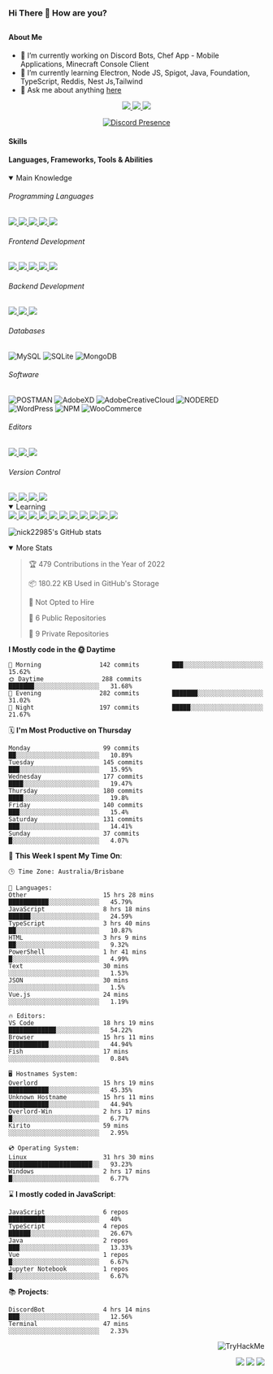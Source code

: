 ### Hi There 👋 How are you?

## <h4>About Me</h4>

- 🔭 I’m currently working on Discord Bots, Chef App - Mobile Applications, Minecraft Console Client
- 🌱 I’m currently learning Electron, Node JS, Spigot, Java, Foundation, TypeScript, Reddis, Nest Js,Tailwind
- 💬 Ask me about anything [here](https://github.com/nick22985/nick22985/issues)

<p align="center">
	<a href="https://discordapp.com/users/221602145462386688">
		<img src="https://img.shields.io/badge/Discord-5865F2.svg?&style=for-the-badge&logo=Discord&logoColor=white"/>
	</a>
	<a href="https://www.youtube.com/channel/UChZvyaTJSq0PweGmTpjPjRw">
		<img src="https://img.shields.io/badge/YouTube-FF0000.svg?&style=for-the-badge&logo=YouTube&logoColor=white"/>
	</a>
	<a href="https://twitter.com/nick22985">
		<img src="https://img.shields.io/badge/Twitter-1DA1F2.svg?&style=for-the-badge&logo=Twitter&logoColor=white"/>
	</a>
</p>
<p align="center">
	<a href="https://discord.com/users/221602145462386688" target="_blank" rel="nofollow">
		<img src="https://lanyard-profile-readme.vercel.app/api/221602145462386688?hideStatus=true" alt="Discord Presence" align="center">
	</a>
</p>


<h4>Skills</h4>
<h4>Languages, Frameworks, Tools & Abilities </h4>
<details open="true">
<summary>Main Knowledge</summary>

<h6>Programming Languages</h6>
<a href="">
	<img src="https://img.shields.io/badge/JavaScript-323330.svg?&style=flat-square&logo=javascript&logoColor=%23F7DF1E"/>
</a>
<a href="">
	<img src="https://img.shields.io/badge/PYTHON-3776AB.svg?&style=flat-square&logo=python&logoColor=white"/>
</a>
<a href="">
	<img src="https://img.shields.io/badge/C-3776AB.svg?&style=flat-square&logo=C&logoColor=white"/>
</a>
<a href="">
	<img src="https://img.shields.io/badge/C%23-239120.svg?&style=flat-square&logo=C-Sharp&logoColor=white"/>
</a>
<a href="">
	<img src="https://img.shields.io/badge/.Net-512BD4.svg?&style=flat-square&logo=.NET&logoColor=white"/>
</a>

<h6> Frontend Development </h6>
<a href="">
	<img src="https://img.shields.io/badge/React-61DAFB?style=flat-square&logo=react&logoColor=white"/>
</a>
<a href="">
	<img src="https://img.shields.io/badge/bootstrap-7952B3?style=flat-square&logo=bootstrap&logoColor=white"/>
</a>
<a href="">
	<img src="https://img.shields.io/badge/CSS3-%231572B6.svg?&style=flat-square&logo=css3&logoColor=white"/>
</a>
<a href="">
	<img src="https://img.shields.io/badge/HTML5-E34F26.svg?&style=flat-square&logo=html5&logoColor=white"/>
</a>
<a href="">
	<img src="https://img.shields.io/badge/Blazor-512BD4.svg?&style=flat-square&logo=Blazor&logoColor=white"/>
</a>

<h6> Backend Development </h6>
<a href="">
	<img src="https://img.shields.io/badge/NODEJS-339933.svg?&style=flat-square&logo=node.js&logoColor=white"/>
</a>
<a href="">
	<img src="https://img.shields.io/badge/NGINX-269539.svg?&style=flat-square&logo=nginx&logoColor=white"/>
</a>
<a href="">
	<img src="https://img.shields.io/badge/GRAPHQL-E10098.svg?&style=flat-square&logo=graphql&logoColor=white"/>
</a>

<h6> Databases </h6>

![MySQL](https://img.shields.io/badge/MySQL-4479A1.svg?&style=flat-square&logo=mysql&logoColor=white)
![SQLite](https://img.shields.io/badge/SQLite-003B57.svg?&style=flat-square&logo=sqlite&logoColor=white)
![MongoDB](https://img.shields.io/badge/MONGODB-47A248.svg?&style=flat-square&logo=mongodb&logoColor=white)

<h6>Software</h6>

![POSTMAN](https://img.shields.io/badge/Postman-FF6C37.svg?&style=flat-square&logo=postman&logoColor=white)
![AdobeXD](https://img.shields.io/badge/Adobe%20XD-FF61F6.svg?&style=flat-square&logo=Adobe-XD&logoColor=black)
![AdobeCreativeCloud](https://img.shields.io/badge/Adobe%20Creative%20Cloud-DA1F26.svg?&style=flat-square&logo=Adobe-Creative-Cloud&logoColor=white)
![NODERED](https://img.shields.io/badge/node%20red-8F0000.svg?&style=flat-square&logo=node-red&logoColor=white)
![WordPress](https://img.shields.io/badge/Wordpress-21759B.svg?&style=flat-square&logo=wordpress&logoColor=white)
![NPM](https://img.shields.io/badge/npm-CB3837.svg?&style=flat-square&logo=npm&logoColor=white)
![WooCommerce](https://img.shields.io/badge/WooCommerce-96588A.svg?&style=flat-square&logo=WooCommerce&logoColor=white)

<h6> Editors </h6>
<a href="">
	<img src="https://img.shields.io/badge/VSCODE-007ACC.svg?&style=flat-square&logo=visual-studio-code"/>
</a>
<a href="">
	<img src="https://img.shields.io/badge/Visual%20Studio-5C2D91.svg?&style=flat-square&logo=visual-studio"/>
</a>
<a href="">
	<img src="https://img.shields.io/badge/INTELLIJ-000000.svg?&style=flat-square&logo=intellij-idea"/>
</a>

<h6>Version Control</h6>
<a href="">
	<img src="https://img.shields.io/badge/GITHUB-%23121011.svg?&style=flat-square&logo=github&logoColor=white"/>
</a>
<a href="">
	<img src="https://img.shields.io/badge/GITLAB-%23181717.svg?&style=flat-square&logo=gitlab&logoColor=white"/>
</a>
<a href="">
	<img src="https://img.shields.io/badge/GIT-%23F05033.svg?&style=flat-square&logo=git&logoColor=white"/>
</a>
<a href="">
	<img src="https://img.shields.io/badge/-BitBucket-darkblue?style=flat-square&logo=bitbucket"/>
</a>

<!-- <br><br><br><br>

![MicrosoftAzure](https://img.shields.io/badge/Microsoft%20Azure-232F7E?style=flat-square&logo=microsoft-azure)
![GoogleCloud](https://img.shields.io/badge/Google%20Cloud-black?style=flat-square&logo=google-cloud)
![DigitalOcean](https://img.shields.io/badge/-Digital%20Ocean-darkblue?style=flat-square&logo=digitalocean)
![Heroku](https://img.shields.io/badge/-Heroku-430098?style=flat-square&logo=heroku)
![RaspberryPi](https://img.shields.io/badge/-Raspberry%20Pi-C51A4A?style=flat-square&logo=Raspberry-Pi)
![LINUX](https://img.shields.io/badge/LINUX-FCC624?style=flat-square-square&logo=linux&logoColor=black) -->

</details>
<details open="true">
<summary>Learning</summary>
<a href="">
	<img src="(https://img.shields.io/badge/JAVA-007396.svg?&style=flat-square&logo=java&logoColor=white"/>
</a>	
<a href="">
	<img src="https://img.shields.io/badge/TYPESCRIPT-%23007ACC.svg?&style=flat-square&logo=typescript&logoColor=white"/>
</a>	
<a href="">
	<img src="https://img.shields.io/badge/FIREBASE-FFCA28.svg?&style=flat-square&logo=firebase&logoColor=black"/>
</a>		
<a href="">
	<img src="https://img.shields.io/badge/KUBERNETES-326CE5.svg?&style=flat-square&logo=kubernetes&logoColor=white"/>
</a>	
<a href="">
	<img src="https://img.shields.io/badge/GITHUB%20ACTIONS-2088FF.svg?&style=flat-square&logo=github-actions&logoColor=white"/>
</a>	
<a href="">
	<img src="https://img.shields.io/badge/AMAZON%20AWS-232F3E.svg?&style=flat-square&logo=amazon-aws&logoColor=white"/>
</a>		
<a href="">
	<img src="https://img.shields.io/badge/JQUERY-0769AD.svg?&style=flat-square&logo=jquery&logoColor=white"/>
</a>	
<a href="">
	<img src="https://img.shields.io/badge/PHP-777BB4.svg?&style=flat-square&logo=php&logoColor=white"/>
</a>		
<a href="">
	<img src="https://img.shields.io/badge/DOCKER-2496ED.svg?&style=flat-square&logo=docker&logoColor=white"/>
</a>		
<a href="">
	<img src="https://img.shields.io/badge/Vue.js-4FC08D?style=flat-square&logo=Vue.js&logoColor=white"/>
</a>
<a href="">
	<img src="https://img.shields.io/badge/vuetify-1867C0?style=flat-square&logo=vuetify"/>
</a>
<!--webpack-->
<!--babel-->
<!--Express-->
<!--NextJS-->
<!--ReactNative-->
<!-- AI/ML -->
<!-- Tensorflow -->
<!-- Reddis -->
<!-- Cassendra -->
<!-- sqlLite -->
<!-- d3js -->
<!-- chartjs -->

<!-- 		Devops -->
<!-- docker -->
<!-- gcp -->
<!-- kubernetes -->
<!-- bash -->
<!-- azure -->

<!-- 			Backend as a serveice -->
<!-- firebase -->

<!-- 			Frameworks -->
<!-- dotnet -->
<!-- electron -->

<!-- 			Testing -->
<!-- Cypress -->
<!-- jest -->
<!-- mocha -->

</details>

![nick22985's GitHub stats](https://github-readme-stats.vercel.app/api?username=nick22985&count_private=true&show_icons=true&theme=github_dark)

<details open="false">
<summary>More Stats</summary>

<!--START_SECTION:devStats-->
> 🏆 479 Contributions in the Year of 2022
>
> 📦 180.22 KB Used in GitHub's Storage
>
> 🚫 Not Opted to Hire
>
> 📖 6 Public Repositories
>
> 🔐 9 Private Repositories

**I Mostly code in the 🌞 Daytime**
```text
🌅 Morning                142 commits         ███░░░░░░░░░░░░░░░░░░░░░░   15.62%
🌞 Daytime                288 commits         ███████░░░░░░░░░░░░░░░░░░   31.68%
🌆 Evening                282 commits         ███████░░░░░░░░░░░░░░░░░░   31.02%
🌙 Night                  197 commits         █████░░░░░░░░░░░░░░░░░░░░   21.67%
```
🗓️ **I'm Most Productive on Thursday**
```text
Monday                    99 commits          ██░░░░░░░░░░░░░░░░░░░░░░░   10.89%
Tuesday                   145 commits         ███░░░░░░░░░░░░░░░░░░░░░░   15.95%
Wednesday                 177 commits         ████░░░░░░░░░░░░░░░░░░░░░   19.47%
Thursday                  180 commits         ████░░░░░░░░░░░░░░░░░░░░░   19.8%
Friday                    140 commits         ███░░░░░░░░░░░░░░░░░░░░░░   15.4%
Saturday                  131 commits         ███░░░░░░░░░░░░░░░░░░░░░░   14.41%
Sunday                    37 commits          █░░░░░░░░░░░░░░░░░░░░░░░░   4.07%
```
🚀 **This Week I spent My Time On**:
```text
🕒 Time Zone: Australia/Brisbane

💬 Languages:
Other                     15 hrs 28 mins      ███████████░░░░░░░░░░░░░░   45.79%
JavaScript                8 hrs 18 mins       ██████░░░░░░░░░░░░░░░░░░░   24.59%
TypeScript                3 hrs 40 mins       ██░░░░░░░░░░░░░░░░░░░░░░░   10.87%
HTML                      3 hrs 9 mins        ██░░░░░░░░░░░░░░░░░░░░░░░   9.32%
PowerShell                1 hr 41 mins        █░░░░░░░░░░░░░░░░░░░░░░░░   4.99%
Text                      30 mins             ░░░░░░░░░░░░░░░░░░░░░░░░░   1.53%
JSON                      30 mins             ░░░░░░░░░░░░░░░░░░░░░░░░░   1.5%
Vue.js                    24 mins             ░░░░░░░░░░░░░░░░░░░░░░░░░   1.19%

🔥 Editors:
VS Code                   18 hrs 19 mins      █████████████░░░░░░░░░░░░   54.22%
Browser                   15 hrs 11 mins      ███████████░░░░░░░░░░░░░░   44.94%
Fish                      17 mins             ░░░░░░░░░░░░░░░░░░░░░░░░░   0.84%

🖥️ Hostnames System:
Overlord                  15 hrs 19 mins      ███████████░░░░░░░░░░░░░░   45.35%
Unknown Hostname          15 hrs 11 mins      ███████████░░░░░░░░░░░░░░   44.94%
Overlord-Win              2 hrs 17 mins       █░░░░░░░░░░░░░░░░░░░░░░░░   6.77%
Kirito                    59 mins             ░░░░░░░░░░░░░░░░░░░░░░░░░   2.95%

💿 Operating System:
Linux                     31 hrs 30 mins      ███████████████████████░░   93.23%
Windows                   2 hrs 17 mins       █░░░░░░░░░░░░░░░░░░░░░░░░   6.77%
```
⌛ **I mostly coded in JavaScript**:
```text
JavaScript                6 repos             ██████████░░░░░░░░░░░░░░░   40%
TypeScript                4 repos             ██████░░░░░░░░░░░░░░░░░░░   26.67%
Java                      2 repos             ███░░░░░░░░░░░░░░░░░░░░░░   13.33%
Vue                       1 repos             █░░░░░░░░░░░░░░░░░░░░░░░░   6.67%
Jupyter Notebook          1 repos             █░░░░░░░░░░░░░░░░░░░░░░░░   6.67%
```
📚 **Projects**:
```text
DiscordBot                4 hrs 14 mins       ███░░░░░░░░░░░░░░░░░░░░░░   12.56%
Terminal                  47 mins             ░░░░░░░░░░░░░░░░░░░░░░░░░   2.33%
```
<!--END_SECTION:devStats-->
</details>
<p align="right">
    <img src="https://tryhackme-badges.s3.amazonaws.com/nick22985.png" alt="TryHackMe">
</p>
<p align="right">
    <img src="https://www.codewars.com/users/nick22985/badges/micro"/>
    <img src="https://wakatime.com/badge/user/06ef56ec-e763-432c-a1cc-83e10de5b5a3.svg"/>
    <img src="https://badges.pufler.dev/visits/nick22985/nick22985?color=black&logo=github" />
</p>

